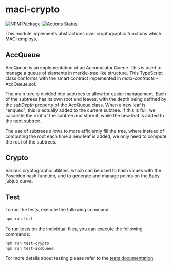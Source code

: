 # maci-crypto

[![NPM Package][crypto-npm-badge]][crypto-npm-link]
[![Actions Status][crypto-actions-badge]][crypto-actions-link]

This module implements abstractions over cryptographic functions which MACI
employs.

## AccQueue

AccQueue is an implementation of an Accumulator Queue. This is used to manage a queue of elements in merkle-tree like structure. This TypeScript class conforms with the smart contract impemented in _maci-contracts_ - AccQueue.sol.

The main tree is divided into subtrees to allow for easier management. Each of the subtrees has its own root and leaves, with the depth being defined by the _subDepth_ property of the AccQueue class. When a new leaf is "enqued", this is actually added to the current subtree. If this is full, we calculate the root of the subtree and store it, while the new leaf is added to the next subtree.

The use of subtrees allows to more efficiently fill the tree, where instead of computing the root each time a new leaf is added, we only need to compute the root of the subtrees.

## Crypto

Various cryptographic utilities, which can be used to hash values with the Poseidon hash function, and to generate and manage points on the Baby jubjub curve.

## Test

To run the tests, execute the following command:

```bash
npm run test
```

To run tests on the individual files, you can execute the following commands:

```bash
npm run test-crypto
npm run test-accQueue
```

For more details about testing please refer to the [tests documentation](https://maci.pse.dev/docs/testing).

[crypto-npm-badge]: https://img.shields.io/npm/v/maci-crypto.svg
[crypto-npm-link]: https://www.npmjs.com/package/maci-crypto
[crypto-actions-badge]: https://github.com/privacy-scaling-explorations/maci/actions/workflows/crypto-build.yml/badge.svg
[crypto-actions-link]: https://github.com/privacy-scaling-explorations/maci/actions?query=workflow%3Acrypto
